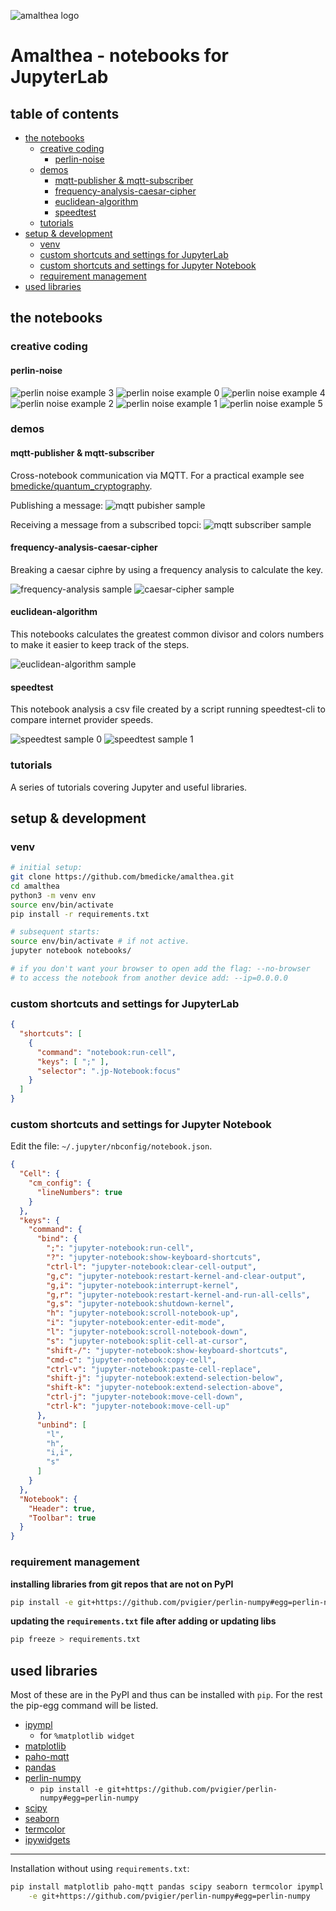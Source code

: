 ![amalthea logo](samples/amalthea-logo.png)
# Amalthea - notebooks for JupyterLab

## table of contents

<!-- vim-markdown-toc GFM -->

* [the notebooks](#the-notebooks)
  * [creative coding](#creative-coding)
    * [perlin-noise](#perlin-noise)
  * [demos](#demos)
    * [mqtt-publisher & mqtt-subscriber](#mqtt-publisher--mqtt-subscriber)
    * [frequency-analysis-caesar-cipher](#frequency-analysis-caesar-cipher)
    * [euclidean-algorithm](#euclidean-algorithm)
    * [speedtest](#speedtest)
  * [tutorials](#tutorials)
* [setup & development](#setup--development)
  * [venv](#venv)
  * [custom shortcuts and settings for JupyterLab](#custom-shortcuts-and-settings-for-jupyterlab)
  * [custom shortcuts and settings for Jupyter Notebook](#custom-shortcuts-and-settings-for-jupyter-notebook)
  * [requirement management](#requirement-management)
* [used libraries](#used-libraries)

<!-- vim-markdown-toc -->

## the notebooks

### creative coding

#### perlin-noise

![perlin noise example 3](samples/perlin-noise-03.svg)
![perlin noise example 0](samples/perlin-noise-00.svg)
![perlin noise example 4](samples/perlin-noise-04.svg)
![perlin noise example 2](samples/perlin-noise-02.svg)
![perlin noise example 1](samples/perlin-noise-01.svg)
![perlin noise example 5](samples/perlin-noise-05.svg)

### demos

#### mqtt-publisher & mqtt-subscriber

Cross-notebook communication via MQTT. For a practical example see [bmedicke/quantum_cryptography](https://github.com/bmedicke/quantum_cryptography).

Publishing a message:
![mqtt pubisher sample](samples/mqtt-publisher.png)

Receiving a message from a subscribed topci:
![mqtt subscriber sample](samples/mqtt-subscriber.png)

#### frequency-analysis-caesar-cipher

Breaking a caesar ciphre by using a frequency analysis to calculate the key.

![frequency-analysis sample](samples/frequency-analysis.png)
![caesar-cipher sample](samples/caesar-cipher.png)

#### euclidean-algorithm

This notebooks calculates the greatest common divisor and colors numbers
to make it easier to keep track of the steps.

![euclidean-algorithm sample](samples/euclidean-algorithm.png)

#### speedtest

This notebook analysis a csv file created by a script running speedtest-cli to compare internet provider speeds.

![speedtest sample 0](samples/speedtest00.png)
![speedtest sample 1](samples/speedtest01.png)

### tutorials

A series of tutorials covering Jupyter and useful libraries.

## setup & development

### venv

```sh
# initial setup:
git clone https://github.com/bmedicke/amalthea.git
cd amalthea
python3 -m venv env
source env/bin/activate
pip install -r requirements.txt

# subsequent starts:
source env/bin/activate # if not active.
jupyter notebook notebooks/

# if you don't want your browser to open add the flag: --no-browser
# to access the notebook from another device add: --ip=0.0.0.0
```

### custom shortcuts and settings for JupyterLab

```json
{
  "shortcuts": [
    {
      "command": "notebook:run-cell",
      "keys": [ ";" ],
      "selector": ".jp-Notebook:focus"
    }
  ]
}

```

### custom shortcuts and settings for Jupyter Notebook

Edit the file: `~/.jupyter/nbconfig/notebook.json`.

```json
{
  "Cell": {
    "cm_config": {
      "lineNumbers": true
    }
  },
  "keys": {
    "command": {
      "bind": {
        ";": "jupyter-notebook:run-cell",
        "?": "jupyter-notebook:show-keyboard-shortcuts",
        "ctrl-l": "jupyter-notebook:clear-cell-output",
        "g,c": "jupyter-notebook:restart-kernel-and-clear-output",
        "g,i": "jupyter-notebook:interrupt-kernel",
        "g,r": "jupyter-notebook:restart-kernel-and-run-all-cells",
        "g,s": "jupyter-notebook:shutdown-kernel",
        "h": "jupyter-notebook:scroll-notebook-up",
        "i": "jupyter-notebook:enter-edit-mode",
        "l": "jupyter-notebook:scroll-notebook-down",
        "s": "jupyter-notebook:split-cell-at-cursor",
        "shift-/": "jupyter-notebook:show-keyboard-shortcuts",
        "cmd-c": "jupyter-notebook:copy-cell",
        "ctrl-v": "jupyter-notebook:paste-cell-replace",
        "shift-j": "jupyter-notebook:extend-selection-below",
        "shift-k": "jupyter-notebook:extend-selection-above",
        "ctrl-j": "jupyter-notebook:move-cell-down",
        "ctrl-k": "jupyter-notebook:move-cell-up"
      },
      "unbind": [
        "l",
        "h",
        "i,i",
        "s"
      ]
    }
  },
  "Notebook": {
    "Header": true,
    "Toolbar": true
  }
}
```

### requirement management

**installing libraries from git repos that are not on PyPI**

```sh
pip install -e git+https://github.com/pvigier/perlin-numpy#egg=perlin-numpy
```

**updating the `requirements.txt` file after adding or updating libs**

```sh
pip freeze > requirements.txt
```

## used libraries

Most of these are in the PyPI and thus can be installed with `pip`. For the rest the pip-egg command will be listed.

* [ipympl](https://github.com/matplotlib/ipympl)
  * for `%matplotlib widget`
* [matplotlib](https://github.com/matplotlib/matplotlib)
* [paho-mqtt](https://github.com/eclipse/paho.mqtt.python)
* [pandas](https://github.com/pandas-dev/pandas)
* [perlin-numpy](https://github.com/pvigier/perlin-numpy)
  * `pip install -e git+https://github.com/pvigier/perlin-numpy#egg=perlin-numpy`
* [scipy](https://github.com/scipy/scipy)
* [seaborn](https://github.com/mwaskom/seaborn)
* [termcolor](https://pypi.org/project/termcolor/)
* [ipywidgets](https://github.com/jupyter-widgets/ipywidgets)

---

Installation without using `requirements.txt`:

```sh
pip install matplotlib paho-mqtt pandas scipy seaborn termcolor ipympl jupyterlab\
    -e git+https://github.com/pvigier/perlin-numpy#egg=perlin-numpy
```
